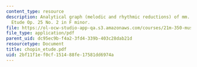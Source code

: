 ```yaml
---
content_type: resource
description: Analytical graph (melodic and rhythmic reductions) of mm. 1-16 of Chopin
  Etude Op. 25 No. 2 in F minor.
file: https://ol-ocw-studio-app-qa.s3.amazonaws.com/courses/21m-350-musical-analysis-spring-2008/2bf11f1ef0cf151488fe17581dd6974a_chopin_etude.pdf
file_type: application/pdf
parent_uid: dc95ec9b-f4a2-3fd4-339b-403c28dab21d
resourcetype: Document
title: chopin_etude.pdf
uid: 2bf11f1e-f0cf-1514-88fe-17581dd6974a
---
```

